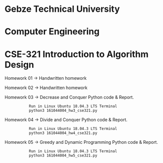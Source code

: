 # Gebze Technical University
# Computer Engineering
# CSE-321 Introduction to Algorithm Design

Homework 01 -> Handwritten homework

Homework 02 -> Handwritten homework

Homework 03 -> Decrease and Conquer Python code & Report.

               Run in Linux Ubuntu 18.04.3 LTS Terminal
               python3 161044004_hw3_cse321.py

Homework 04 -> Divide and Conquer Python code & Report.

               Run in Linux Ubuntu 18.04.3 LTS Terminal
               python3 161044004_hw4_cse321.py

Homework 05 -> Greedy and Dynamic Programming Python code & Report.

               Run in Linux Ubuntu 18.04.3 LTS Terminal
               python3 161044004_hw5_cse321.py
